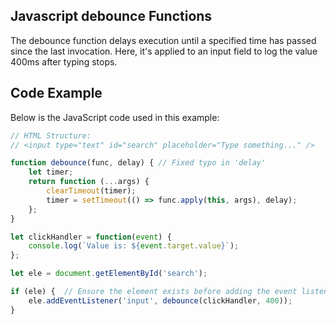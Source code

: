 ## Javascript debounce Functions

The debounce function delays execution until a specified time has passed since the last invocation. Here, it's applied to an input field to log the value 400ms after typing stops.

## Code Example

Below is the JavaScript code used in this example:

```javascript
// HTML Structure:
// <input type="text" id="search" placeholder="Type something..." />

function debounce(func, delay) { // Fixed typo in 'delay'
    let timer;
    return function (...args) {
        clearTimeout(timer);
        timer = setTimeout(() => func.apply(this, args), delay);
    };
}

let clickHandler = function(event) {
    console.log(`Value is: ${event.target.value}`);
};

let ele = document.getElementById('search');

if (ele) {  // Ensure the element exists before adding the event listener
    ele.addEventListener('input', debounce(clickHandler, 400));
}
